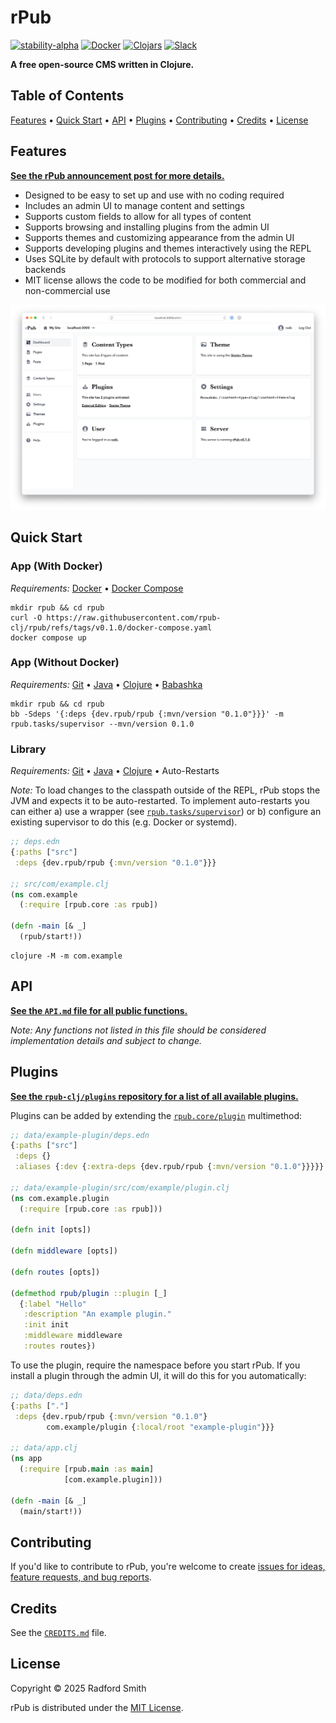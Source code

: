 # rPub

[![stability-alpha](https://img.shields.io/badge/stability-alpha-f4d03f.svg)](https://github.com/mkenney/software-guides/blob/master/STABILITY-BADGES.md#alpha)
[![Docker](https://img.shields.io/badge/docker-0.1.0-blue)](https://hub.docker.com/r/rpub/rpub)
[![Clojars](https://img.shields.io/badge/clojars-dev.rpub%2Frpub%200.1.0-blue)](https://clojars.org/dev.rpub/rpub)
[![Slack](https://img.shields.io/badge/slack-join_chat-orange.svg)](https://clojurians.slack.com/archives/C07QM1N21SP)

**A free open-source CMS written in Clojure.**

## Table of Contents

[Features](#features) • [Quick Start](#quick-start) • [API](#api) • [Plugins](#plugins) • [Contributing](#contributing) • [Credits](#credits) • [License](#license)

## Features

**[See the rPub announcement post for more details.](https://radsmith.com/rpub)**

- Designed to be easy to set up and use with no coding required
- Includes an admin UI to manage content and settings
- Supports custom fields to allow for all types of content
- Supports browsing and installing plugins from the admin UI
- Supports themes and customizing appearance from the admin UI
- Supports developing plugins and themes interactively using the REPL
- Uses SQLite by default with protocols to support alternative storage backends
- MIT license allows the code to be modified for both commercial and non-commercial use

<a href="https://raw.githubusercontent.com/rpub-clj/static-files/refs/heads/main/screenshot.webp"><img src="https://raw.githubusercontent.com/rpub-clj/static-files/refs/heads/main/screenshot.webp"></a>

## Quick Start

### App (With Docker)

*Requirements:* [Docker](https://docs.docker.com/get-started/introduction/get-docker-desktop/) • [Docker Compose](https://docs.docker.com/compose/install/)

```shell
mkdir rpub && cd rpub
curl -O https://raw.githubusercontent.com/rpub-clj/rpub/refs/tags/v0.1.0/docker-compose.yaml
docker compose up
```

### App (Without Docker)

*Requirements:* [Git](https://github.com/git-guides/install-git) • [Java](https://adoptium.net/installation/) • [Clojure](https://clojure.org/guides/install_clojure) • [Babashka](https://github.com/babashka/babashka#installation)

```shell
mkdir rpub && cd rpub
bb -Sdeps '{:deps {dev.rpub/rpub {:mvn/version "0.1.0"}}}' -m rpub.tasks/supervisor --mvn/version 0.1.0
```

### Library

*Requirements:* [Git](https://github.com/git-guides/install-git) • [Java](https://adoptium.net/installation/) • [Clojure](https://clojure.org/guides/install_clojure) • Auto-Restarts

*Note:* To load changes to the classpath outside of the REPL, rPub stops the JVM and expects it to be auto-restarted. To implement auto-restarts you can either a) use a wrapper (see [`rpub.tasks/supervisor`](https://github.com/rpub-clj/rpub/blob/main/API.md#rpub.tasks/supervisor)) or b) configure an existing supervisor to do this (e.g. Docker or systemd).

```clojure
;; deps.edn
{:paths ["src"]
 :deps {dev.rpub/rpub {:mvn/version "0.1.0"}}}

;; src/com/example.clj
(ns com.example
  (:require [rpub.core :as rpub])

(defn -main [& _]
  (rpub/start!))
```

```shell
clojure -M -m com.example
```

## API

**[See the `API.md` file for all public functions.](API.md)**

*Note: Any functions not listed in this file should be considered implementation details and subject to change.*

## Plugins

[**See the `rpub-clj/plugins` repository for a list of all available plugins.**](https://github.com/rpub-clj/plugins)

Plugins can be added by extending the [`rpub.core/plugin`](https://github.com/rpub-clj/rpub/blob/main/API.md#rpub.core/plugin) multimethod:

```clojure
;; data/example-plugin/deps.edn
{:paths ["src"]
 :deps {}
 :aliases {:dev {:extra-deps {dev.rpub/rpub {:mvn/version "0.1.0"}}}}}

;; data/example-plugin/src/com/example/plugin.clj
(ns com.example.plugin
  (:require [rpub.core :as rpub]))

(defn init [opts])

(defn middleware [opts])

(defn routes [opts])

(defmethod rpub/plugin ::plugin [_]
  {:label "Hello"
   :description "An example plugin."
   :init init
   :middleware middleware
   :routes routes})
```

To use the plugin, require the namespace before you start rPub. If you install a plugin through the admin UI, it will do this for you automatically:

```clojure
;; data/deps.edn
{:paths ["."]
 :deps {dev.rpub/rpub {:mvn/version "0.1.0"}
        com.example/plugin {:local/root "example-plugin"}}}

;; data/app.clj
(ns app
  (:require [rpub.main :as main]
            [com.example.plugin]))

(defn -main [& _]
  (main/start!))
```

## Contributing

If you'd like to contribute to rPub, you're welcome to create [issues for ideas, feature requests, and bug reports](https://github.com/rpub-clj/rpub/issues).

## Credits

See the [`CREDITS.md`](CREDITS.md) file.

## License

Copyright © 2025 Radford Smith

rPub is distributed under the [MIT License](LICENSE).
